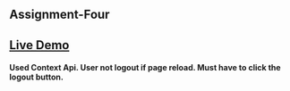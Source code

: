 ## Assignment-Four

## [Live Demo](https://assignment-four.web.app/)

#### Used Context Api. User not logout if page reload. Must have to click the logout button.
